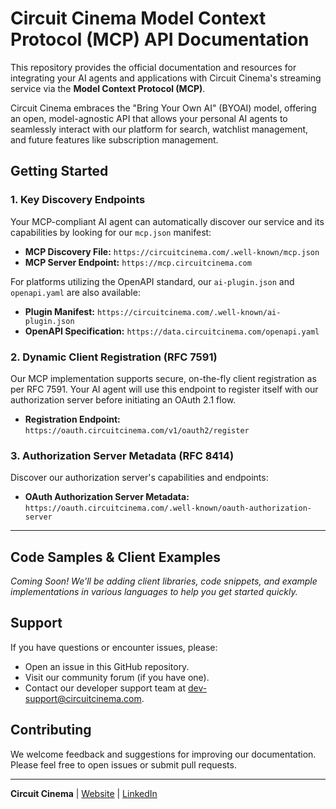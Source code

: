 # Circuit Cinema Model Context Protocol (MCP) API Documentation

This repository provides the official documentation and resources for integrating your AI agents and applications with Circuit Cinema's streaming service via the **Model Context Protocol (MCP)**.

Circuit Cinema embraces the "Bring Your Own AI" (BYOAI) model, offering an open, model-agnostic API that allows your personal AI agents to seamlessly interact with our platform for search, watchlist management, and future features like subscription management.

## Getting Started

### 1. Key Discovery Endpoints

Your MCP-compliant AI agent can automatically discover our service and its capabilities by looking for our `mcp.json` manifest:

* **MCP Discovery File:** `https://circuitcinema.com/.well-known/mcp.json`
* **MCP Server Endpoint:** `https://mcp.circuitcinema.com`

For platforms utilizing the OpenAPI standard, our `ai-plugin.json` and `openapi.yaml` are also available:

* **Plugin Manifest:** `https://circuitcinema.com/.well-known/ai-plugin.json`
* **OpenAPI Specification:** `https://data.circuitcinema.com/openapi.yaml`

### 2. Dynamic Client Registration (RFC 7591)

Our MCP implementation supports secure, on-the-fly client registration as per RFC 7591. Your AI agent will use this endpoint to register itself with our authorization server before initiating an OAuth 2.1 flow.

* **Registration Endpoint:** `https://oauth.circuitcinema.com/v1/oauth2/register`

### 3. Authorization Server Metadata (RFC 8414)

Discover our authorization server's capabilities and endpoints:

* **OAuth Authorization Server Metadata:** `https://oauth.circuitcinema.com/.well-known/oauth-authorization-server`

---

## Code Samples & Client Examples

_Coming Soon! We'll be adding client libraries, code snippets, and example implementations in various languages to help you get started quickly._

## Support

If you have questions or encounter issues, please:

* Open an issue in this GitHub repository.
* Visit our community forum (if you have one).
* Contact our developer support team at [dev-support@circuitcinema.com](mailto:dev-support@circuitcinema.com).

## Contributing

We welcome feedback and suggestions for improving our documentation. Please feel free to open issues or submit pull requests.

---

**Circuit Cinema** | [Website](https://circuitcinema.com) | [LinkedIn](https://www.linkedin.com/company/circuit-cinema)
